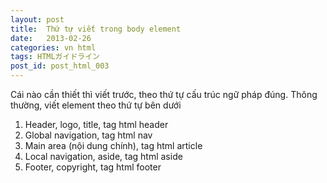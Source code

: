 ```yaml
---
layout: post
title:  Thứ tự viết trong body element
date:   2013-02-26
categories: vn html
tags: HTMLガイドライン
post_id: post_html_003
---
```

Cái nào cần thiết thì viết trước, theo thứ tự cấu trúc ngữ pháp đúng. Thông thường, viết element theo thứ tự bên dưới

<div>
  <ol>
    <li>Header, logo, title, tag html header</li>
    <li>Global navigation, tag html nav</li>
    <li>Main area (nội dung chính), tag html article</li>
    <li>Local navigation, aside, tag html aside</li>
    <li>Footer, copyright, tag html footer</li>
  </ol>
</div>
